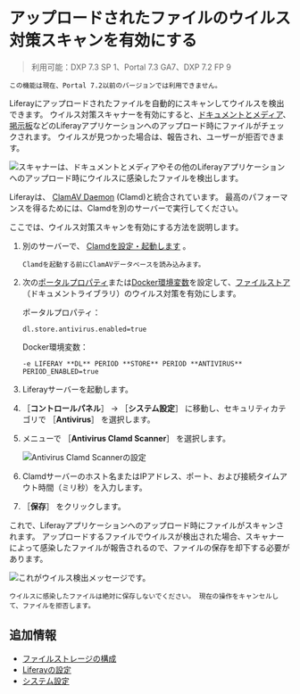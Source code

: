 # アップロードされたファイルのウイルス対策スキャンを有効にする

> 利用可能：DXP 7.3 SP 1、Portal 7.3 GA7、DXP 7.2 FP 9

```{note}
この機能は現在、Portal 7.2以前のバージョンでは利用できません。
```

<!-- TODO: LRDOCS-9341 - Antivirus can be enabled for older versions (7.2 and below) but requires use of portal properties and a local install of ClamAV server which we do not recommend. -->

Liferayにアップロードされたファイルを自動的にスキャンしてウイルスを検出できます。 ウイルス対策スキャナーを有効にすると、[ドキュメントとメディア](../../content-authoring-and-management/documents-and-media/documents-and-media-overview.md)、[掲示板](../../collaboration-and-social/message-boards/user-guide/getting-started-with-message-boards.md)などのLiferayアプリケーションへのアップロード時にファイルがチェックされます。 ウイルスが見つかった場合は、報告され、ユーザーが拒否できます。

![スキャナーは、ドキュメントとメディアやその他のLiferayアプリケーションへのアップロード時にウイルスに感染したファイルを検出します。](./enabling-antivirus-scanning-for-uploaded-files/images/01.png)

Liferayは、 [ClamAV Daemon](https://www.clamav.net/documents/scanning#clamd) (Clamd)と統合されています。 最高のパフォーマンスを得るためには、Clamdを別のサーバーで実行してください。

ここでは、ウイルス対策スキャンを有効にする方法を説明します。

1. 別のサーバーで、 [Clamdを設定・起動します](https://www.clamav.net/documents/scanning#clamd) 。

    ```{important}
    Clamdを起動する前にClamAVデータベースを読み込みます。
    ```

1. 次の[ポータルプロパティ](../../../installation-and-upgrades/reference/portal-properties.md)または[Docker環境変数](../../../installation-and-upgrades/installing-liferay/using-liferay-docker-images/configuring-containers.md)を設定して、[ファイルストア](../../../system-administration/file-storage/configuring-file-storage.md)（ドキュメントライブラリ）のウイルス対策を有効にします。

    ポータルプロパティ：

    ```properties
    dl.store.antivirus.enabled=true
    ```

    Docker環境変数：

    ```properties
    -e LIFERAY **DL** PERIOD **STORE** PERIOD **ANTIVIRUS** PERIOD_ENABLED=true
    ```

1. Liferayサーバーを起動します。

1. ［**コントロールパネル**］ &rarr; ［**システム設定**］ に移動し、セキュリティカテゴリで ［**Antivirus**］ を選択します。

1. メニューで ［**Antivirus Clamd Scanner**］ を選択します。

    ![Antivirus Clamd Scannerの設定](./enabling-antivirus-scanning-for-uploaded-files/images/02.png)

1. Clamdサーバーのホスト名またはIPアドレス、ポート、および接続タイムアウト時間（ミリ秒）を入力します。

1. ［**保存**］ をクリックします。

これで、Liferayアプリケーションへのアップロード時にファイルがスキャンされます。 アップロードするファイルでウイルスが検出された場合、スキャナーによって感染したファイルが報告されるので、ファイルの保存を却下する必要があります。

![これがウイルス検出メッセージです。](./enabling-antivirus-scanning-for-uploaded-files/images/03.png)

```{important}
ウイルスに感染したファイルは絶対に保存しないでください。 現在の操作をキャンセルして、ファイルを拒否します。
```

<a name="additional-information" />

## 追加情報

* [ファイルストレージの構成](./configuring-file-storage.md)
* [Liferayの設定](../configuring_liferay.html)
* [システム設定](../configuring-liferay/system-settings.md)
